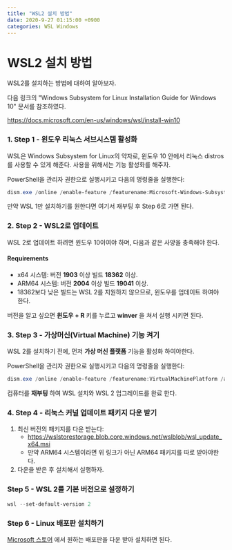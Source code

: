 ```yaml
---
title: "WSL2 설치 방법"
date: 2020-9-27 01:15:00 +0900
categories: WSL Windows
---
```

# WSL2 설치 방법

WSL2를 설치하는 방법에 대하여 알아보자. 

다음 링크의 "Windows Subsystem for Linux Installation Guide for Windows 10" 문서를 참조하였다.

https://docs.microsoft.com/en-us/windows/wsl/install-win10

### 1. Step 1 - 윈도우 리눅스 서브시스템 활성화

WSL은 Windows Subsystem for Linux의 약자로, 윈도우 10 안에서 리눅스 distros를 사용할 수 있게 해준다. 사용을 위해서는 기능 활성화를 해주자.

PowerShell을 관리자 권한으로 실행시키고 다음의 명령줄을 실행한다:

```PowerShell
dism.exe /online /enable-feature /featurename:Microsoft-Windows-Subsystem-Linux /all /norestart
```

만약 WSL 1만 설치하기를 원한다면 여기서 재부팅 후 Step 6로 가면 된다.

### 2. Step 2 - WSL2로 업데이트

WSL 2로 업데이트 하려면 윈도우 10이여야 하며, 다음과 같은 사양을 충족해야 한다.

#### Requirements

- x64 시스템: 버전 **1903** 이상 빌드 **18362** 이상.
- ARM64 시스템: 버전 **2004** 이상 빌드 **19041** 이상.
- 18362보다 낮은 빌드는 WSL 2를 지원하지 않으므로, 윈도우를 업데이트 하여야 한다.

버전을 알고 싶으면 **윈도우 + R** 키를 누르고 **winver** 을 쳐서 실행 시키면 된다.

### 3. Step 3 - 가상머신(Virtual Machine) 기능 켜기

WSL 2를 설치하기 전에, 먼저 **가상 머신 플랫폼** 기능을 활성화 하여야한다.

PowerShell을 관리자 권한으로 실행시키고 다음의 명령줄을 실행한다:

```PowerShell
dism.exe /online /enable-feature /featurename:VirtualMachinePlatform /all /norestart
```

컴퓨터를 **재부팅** 하여 WSL 설치와 WSL 2 업그레이드를 완료 한다.

### 4. Step 4 - 리눅스 커널 업데이트 패키지 다운 받기

1. 최신 버전의 패키지를 다운 받는다:
   * https://wslstorestorage.blob.core.windows.net/wslblob/wsl_update_x64.msi
   * 만약 ARM64 시스템이라면 위 링크가 아닌 ARM64 패키지를 따로 받아야한다.
2. 다운을 받은 후 설치해서 실행하자.

### Step 5 - WSL 2를 기본 버전으로 설정하기

```PowerShell
wsl --set-default-version 2
```

### Step 6 - Linux 배포판 설치하기

[Microsoft 스토어](https://aka.ms/wslstore) 에서 원하는 배포판을 다운 받아 설치하면 된다.